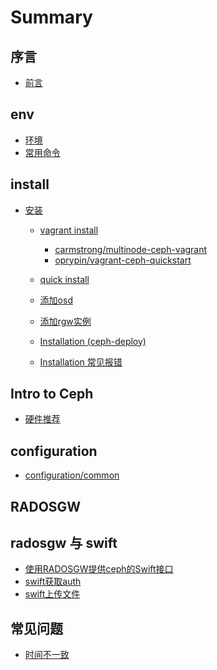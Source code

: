 # Summary

## 序言

- [前言](README.md)

<!-- ## 环境配置

- [ceph 环境配置](docs/env.md) -->
## env

* [环境](docs/env/env.md)
* [常用命令](docs/command/command.md)

## install

* [安装](docs/installation/README.md)
    * [vagrant install](docs/installation/vagrant/README.md)
        * [carmstrong/multinode-ceph-vagrant](docs/installation/vagrant/carmstrong/multinode-ceph-vagrant.md)
        * [oprypin/vagrant-ceph-quickstart](docs/installation/vagrant/oprypin/vagrant-ceph-quickstart.md)
    * [quick install](docs/installation/quick-install.md)
    * [添加osd](docs/installation/add-osds-with-quick-install.md)
    * [添加rgw实例](docs/installation/add-an-rgw-instance-with-quick-install.md)
    
    * [Installation (ceph-deploy)](ceph-deploy.md)

    * [Installation 常见报错](docs/installation/install-faq.md)

## Intro to Ceph

* [硬件推荐](docs/hardware-recommendations.md)



## configuration

* [configuration/common](docs/master/rados/configuration/common.md)

## RADOSGW

## radosgw 与 swift

* [使用RADOSGW提供ceph的Swift接口](docs/radosgw/swift/authentication.md)
* [swift获取auth](docs/radosgw/swift/radosgw-swift-get-auth.md)
* [swift上传文件](docs/radosgw/swift/radosgw-swift-upload.md)


## 常见问题

* [时间不一致](docs/faq/ntpdate.md)
<!-- - [预检](docs/start/quick-start-preflight.md) -->



<!-- *   [Intro to Ceph](../intro/)
*   [Installation (ceph-deploy)](../)
    *   [Preflight](#)
        *   [Ceph-deploy Setup](#ceph-deploy-setup)
            *   [Debian/Ubuntu](#debian-ubuntu)
            *   [RHEL/CentOS](#rhel-centos)
            *   [openSUSE](#opensuse)
        *   [Ceph Node Setup](#ceph-node-setup)
            *   [Install NTP](#install-ntp)
            *   [Install SSH Server](#install-ssh-server)
            *   [Create a Ceph Deploy User](#create-a-ceph-deploy-user)
            *   [Enable Password-less SSH](#enable-password-less-ssh)
            *   [Enable Networking On Bootup](#enable-networking-on-bootup)
            *   [Ensure Connectivity](#ensure-connectivity)
            *   [Open Required Ports](#open-required-ports)
            *   [TTY](#tty)
            *   [SELinux](#selinux)
            *   [Priorities/Preferences](#priorities-preferences)
        *   [Summary](#summary)
    *   [Storage Cluster Quick Start](../quick-ceph-deploy/)
    *   [Block Device Quick Start](../quick-rbd/)
    *   [Filesystem Quick Start](../quick-cephfs/)
    *   [Object Storage Quick Start](../quick-rgw/)
*   [Installation (Manual)](../../install/)
*   [Installation (Kubernetes + Helm)](../kube-helm/)
*   [Ceph Storage Cluster](../../rados/)
*   [Ceph Filesystem](../../cephfs/)
*   [Ceph Block Device](../../rbd/)
*   [Ceph Object Gateway](../../radosgw/)
*   [Ceph Manager Daemon](../../mgr/)
*   [Ceph Manager Dashboard](../../mgr/dashboard/)
*   [API Documentation](../../api/)
*   [Architecture](../../architecture/)
*   [Developer Guide](../../dev/)
*   [Ceph Internals](../../dev/internals/)
*   [Governance](../../governance/)
*   [ceph-volume](../../ceph-volume/)
*   [Ceph Releases](../../releases/)
*   [Glossary](../../glossary/)

*   [Index](../../genindex/) -->

<!-- ## 未来

- [我的ceph探险之旅](https://b.qqbb.app/tags/ceph/)
- [Ceph Handbook](https://eiuapp/swift-handbook/)

## 相关资源

- [ceph技术工具与资源](docs/tech_resource.md) -->

